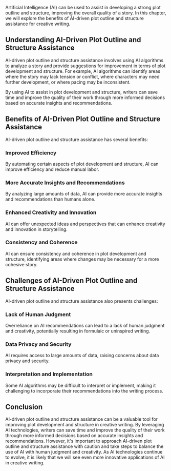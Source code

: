 
Artificial Intelligence (AI) can be used to assist in developing a strong plot outline and structure, improving the overall quality of a story. In this chapter, we will explore the benefits of AI-driven plot outline and structure assistance for creative writing.

Understanding AI-Driven Plot Outline and Structure Assistance
-------------------------------------------------------------

AI-driven plot outline and structure assistance involves using AI algorithms to analyze a story and provide suggestions for improvement in terms of plot development and structure. For example, AI algorithms can identify areas where the story may lack tension or conflict, where characters may need further development, or where pacing may be inconsistent.

By using AI to assist in plot development and structure, writers can save time and improve the quality of their work through more informed decisions based on accurate insights and recommendations.

Benefits of AI-Driven Plot Outline and Structure Assistance
-----------------------------------------------------------

AI-driven plot outline and structure assistance has several benefits:

### Improved Efficiency

By automating certain aspects of plot development and structure, AI can improve efficiency and reduce manual labor.

### More Accurate Insights and Recommendations

By analyzing large amounts of data, AI can provide more accurate insights and recommendations than humans alone.

### Enhanced Creativity and Innovation

AI can offer unexpected ideas and perspectives that can enhance creativity and innovation in storytelling.

### Consistency and Coherence

AI can ensure consistency and coherence in plot development and structure, identifying areas where changes may be necessary for a more cohesive story.

Challenges of AI-Driven Plot Outline and Structure Assistance
-------------------------------------------------------------

AI-driven plot outline and structure assistance also presents challenges:

### Lack of Human Judgment

Overreliance on AI recommendations can lead to a lack of human judgment and creativity, potentially resulting in formulaic or uninspired writing.

### Data Privacy and Security

AI requires access to large amounts of data, raising concerns about data privacy and security.

### Interpretation and Implementation

Some AI algorithms may be difficult to interpret or implement, making it challenging to incorporate their recommendations into the writing process.

Conclusion
----------

AI-driven plot outline and structure assistance can be a valuable tool for improving plot development and structure in creative writing. By leveraging AI technologies, writers can save time and improve the quality of their work through more informed decisions based on accurate insights and recommendations. However, it's important to approach AI-driven plot outline and structure assistance with caution and take steps to balance the use of AI with human judgment and creativity. As AI technologies continue to evolve, it is likely that we will see even more innovative applications of AI in creative writing.
